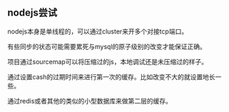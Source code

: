 ## nodejs尝试
nodejs本身是单线程的，可以通过cluster来开多个对接tcp端口。

有些同步的状态可能需要累死与mysql的原子级别的改变才能保证正确。

项目通过sourcemap可以将压缩过的js，本地调试还是未压缩过的样子。

通过设置cash的过期时间来进行第一次的缓存。比如改变不大的就设置地长一些。

通过redis或者其他的类似的小型数据库来做第二层的缓存。
